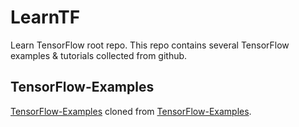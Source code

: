 # LearnTF
Learn TensorFlow root repo. This repo contains several TensorFlow examples & tutorials collected from github.

## TensorFlow-Examples
[TensorFlow-Examples](https://github.com/weixsong/LearnTF/tree/master/TensorFlow-Examples) cloned from [TensorFlow-Examples](https://github.com/aymericdamien/TensorFlow-Examples).
